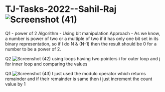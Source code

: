 # TJ-Tasks-2022--Sahil-Raj![Screenshot (41)](https://user-images.githubusercontent.com/98708331/201332329-a5c7efdc-f0e7-4de1-b729-f4b5b2dd046c.png)
Q1 - power of 2
Algorithm - Using bit manipulation
Approach - As we know, a number is power of two or a multiple of two if it has only one bit set in its binary representation, so if I do N & (N-1) then the result should be 0 for a number to be a power of 2.


Q2 ![Screenshot (42)](https://user-images.githubusercontent.com/98708331/201334604-e07294e3-f30f-4f4b-94ac-018b8bc55ef9.png)
using loops having two pointers i for outer loop and j for inner loop and comparing the values 



Q3 ![Screenshot (43)](https://user-images.githubusercontent.com/98708331/201336170-8258f5d4-7a83-405c-aeb5-cb89ed3352b6.png)
I just used the modulo operator which returns remainder and if their remainder is same then i just increment the count value by 1
